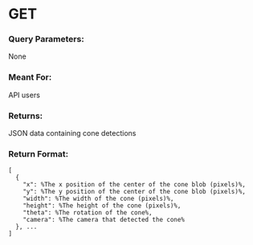 # GET
### Query Parameters: 
None
### Meant For:
API users
### Returns:
JSON data containing cone detections
### Return Format:
```
[
  {
    "x": %The x position of the center of the cone blob (pixels)%,
    "y": %The y position of the center of the cone blob (pixels)%,
    "width": %The width of the cone (pixels)%,
    "height": %The height of the cone (pixels)%,
    "theta": %The rotation of the cone%,
    "camera": %The camera that detected the cone%
  }, ...
]
```
